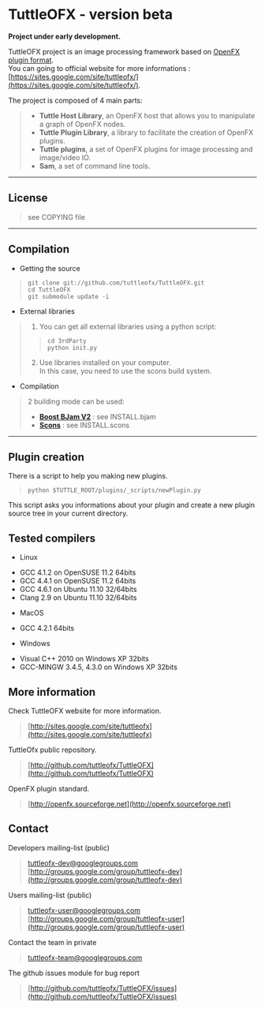 TuttleOFX - version beta
========================
**Project under early development.**
  
TuttleOFX project is an image processing framework based on [OpenFX plugin format](http://openfx.sourceforge.net/).  
You can going to official website for more informations :[https://sites.google.com/site/tuttleofx/](https://sites.google.com/site/tuttleofx/).

The project is composed of 4 main parts:  
> - **Tuttle Host Library**, an OpenFX host that allows you to manipulate a graph of OpenFX nodes.  
> - **Tuttle Plugin Library**, a library to facilitate the creation of OpenFX plugins.  
> - **Tuttle plugins**, a set of OpenFX plugins for image processing and image/video IO.  
> - **Sam**, a set of command line tools.  




___
License
-------
>see COPYING file

___
Compilation
-----------

- Getting the source
>    `git clone git://github.com/tuttleofx/TuttleOFX.git`  
>    `cd TuttleOFX`  
>    `git submodule update -i`  

- External libraries  
> 1. You can get all external libraries using a python script:  
>>    `cd 3rdParty`  
>>    `python init.py`  
>
> 2. Use libraries installed on your computer.  
In this case, you need to use the scons build system.
	
- Compilation
> 2 building mode can be used:
> - [**Boost BJam V2**](http://www.boost.org/boost-build2/) : see INSTALL.bjam
> - [**Scons**](http://www.scons.org/) : see INSTALL.scons

___
Plugin creation
---------------

There is a script to help you making new plugins.
> `python $TUTTLE_ROOT/plugins/_scripts/newPlugin.py`  

This script asks you informations about your plugin and create a new plugin source tree in your current directory.


Tested compilers
----------------
- Linux
 + GCC 4.1.2 on OpenSUSE 11.2 64bits
 + GCC 4.4.1 on OpenSUSE 11.2 64bits
 + GCC 4.6.1 on Ubuntu 11.10 32/64bits
 + Clang 2.9 on Ubuntu 11.10 32/64bits
- MacOS
 + GCC 4.2.1 64bits
- Windows
 + Visual C++ 2010 on Windows XP 32bits
 + GCC-MINGW 3.4.5, 4.3.0 on Windows XP 32bits


More information 
----------------
Check TuttleOFX website for more information. 
>[http://sites.google.com/site/tuttleofx](http://sites.google.com/site/tuttleofx)

TuttleOfx public repository.
>[http://github.com/tuttleofx/TuttleOFX](http://github.com/tuttleofx/TuttleOFX)
	
OpenFX plugin standard.
>[http://openfx.sourceforge.net](http://openfx.sourceforge.net)


Contact
-------
Developers mailing-list (public)
> [tuttleofx-dev@googlegroups.com](mailto:tuttleofx-dev@googlegroups.com)  
> [http://groups.google.com/group/tuttleofx-dev](http://groups.google.com/group/tuttleofx-dev)

Users mailing-list (public)
> [tuttleofx-user@googlegroups.com](mailto:tuttleofx-user@googlegroups.com)  
> [http://groups.google.com/group/tuttleofx-user](http://groups.google.com/group/tuttleofx-user)

Contact the team in private
> [tuttleofx-team@googlegroups.com](mailto:tuttleofx-team@googlegroups.com)

The github issues module for bug report
> [http://github.com/tuttleofx/TuttleOFX/issues](http://github.com/tuttleofx/TuttleOFX/issues)
